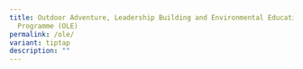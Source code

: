 ```yaml
---
title: Outdoor Adventure, Leadership Building and Environmental Education
  Programme (OLE)
permalink: /ole/
variant: tiptap
description: ""
---
```

